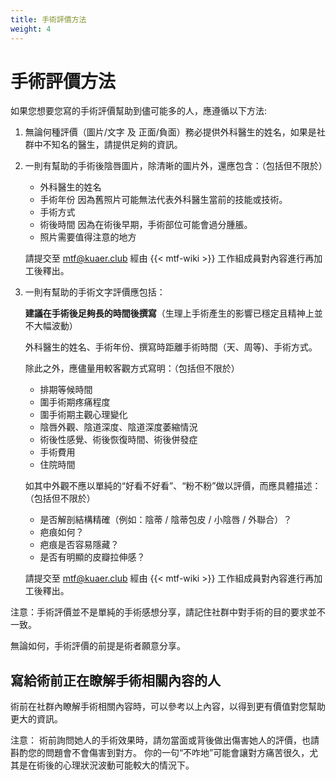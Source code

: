 ```yaml
---
title: 手術評價方法
weight: 4
---
```


# 手術評價方法

如果您想要您寫的手術評價幫助到儘可能多的人，應遵循以下方法:

1. 無論何種評價（圖片/文字 及 正面/負面）務必提供外科醫生的姓名，如果是社群中不知名的醫生，請提供足夠的資訊。

1. 一則有幫助的手術後陰唇圖片，除清晰的圖片外，還應包含：（包括但不限於）

   - 外科醫生的姓名
   - 手術年份
     因為舊照片可能無法代表外科醫生當前的技能或技術。
   - 手術方式
   - 術後時間
     因為在術後早期，手術部位可能會過分腫脹。
   - 照片需要值得注意的地方

   請提交至 <mtf@kuaer.club> 經由 {{< mtf-wiki >}} 工作組成員對內容進行再加工後釋出。

1. 一則有幫助的手術文字評價應包括：

   **建議在手術後足夠長的時間後撰寫**（生理上手術產生的影響已穩定且精神上並不大幅波動）

   外科醫生的姓名、手術年份、撰寫時距離手術時間（天、周等)、手術方式。

   除此之外，應儘量用較客觀方式寫明：（包括但不限於）

   - 排期等候時間
   - 圍手術期疼痛程度
   - 圍手術期主觀心理變化
   - 陰唇外觀、陰道深度、陰道深度萎縮情況
   - 術後性感覺、術後恢復時間、術後併發症
   - 手術費用
   - 住院時間

   如其中外觀不應以單純的“好看不好看”、“粉不粉”做以評價，而應具體描述：（包括但不限於）

   - 是否解剖結構精確（例如：陰蒂 / 陰蒂包皮 / 小陰唇 / 外聯合）？
   - 疤痕如何？
   - 疤痕是否容易隱藏？
   - 是否有明顯的皮瓣拉伸感？

   請提交至 <mtf@kuaer.club> 經由 {{< mtf-wiki >}} 工作組成員對內容進行再加工後釋出。

注意：手術評價並不是單純的手術感想分享，請記住社群中對手術的目的要求並不一致。

無論如何，手術評價的前提是術者願意分享。

## 寫給術前正在瞭解手術相關內容的人

術前在社群內瞭解手術相關內容時，可以參考以上內容，以得到更有價值對您幫助更大的資訊。

注意：
術前詢問她人的手術效果時，請勿當面或背後做出傷害她人的評價，也請斟酌您的問題會不會傷害到對方。
你的一句“不咋地”可能會讓對方痛苦很久，尤其是在術後的心理狀況波動可能較大的情況下。
